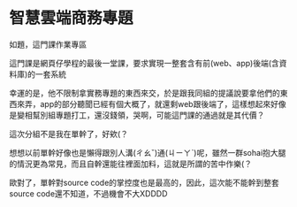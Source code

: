 # 智慧雲端商務專題

如題，這門課作業專區

這門課是網頁仔學程的最後一堂課，要求實現一整套含有前(web、app)後端(含資料庫)的一套系統

幸運的是，他不限制拿實務專題的東西來交，於是跟我同組的提議說要拿他們的東西來弄，app的部分聽聞已經有個大概了，就還剩web跟後端了，這樣想起來好像是變相幫別組專題打工，還沒錢領，哭啊，可能這門課的通過就是其代價？

這次分組不是我在單幹了，好欸(？

想想以前單幹好像也是懶得跟別人溝(ㄔㄠˇ)通(ㄐㄧㄚˋ)呢，雖然一群sohai抱大腿的情況更為常見，而且自幹還能往裡面加料，這就是所謂的苦中作樂(？

歐對了，單幹對source code的掌控度也是最高的，因此，這次能不能幹到整套source code還不知道，不過機會不大XDDDD